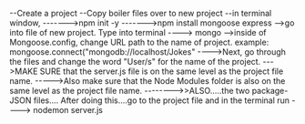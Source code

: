 --Create a project
--Copy boiler files over to new project
--in terminal window,
------->npm init -y
------->npm install mongoose express
-->go into file of new project. Type into terminal ----> mongo
-->inside of Mongoose.config, change URL path to the name of project.
example: mongoose.connect("mongodb://localhost/Jokes"
---->Next, go through the files and change the word "User/s" for the name of the project.
--->MAKE SURE that the server.js file is on the same level as the project file name.
----->Also make sure that the Node Modules folder is also on the same level as the project file name.
-------->>ALSO.....the two package-JSON files....
After doing this....go to the project file and in the terminal run ----> nodemon server.js
